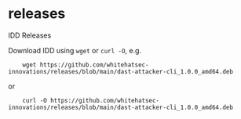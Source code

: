 # releases
IDD Releases

Download IDD using `wget` or `curl -O`, e.g.

```
    wget https://github.com/whitehatsec-innovations/releases/blob/main/dast-attacker-cli_1.0.0_amd64.deb
```

or

```
    curl -O https://github.com/whitehatsec-innovations/releases/blob/main/dast-attacker-cli_1.0.0_amd64.deb
```
